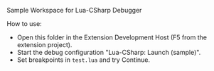 Sample Workspace for Lua-CSharp Debugger

How to use:
- Open this folder in the Extension Development Host (F5 from the extension project).
- Start the debug configuration "Lua-CSharp: Launch (sample)".
- Set breakpoints in `test.lua` and try Continue.


